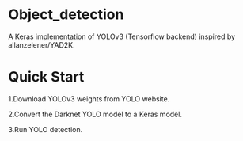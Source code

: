 # Object_detection
A Keras implementation of YOLOv3 (Tensorflow backend) inspired by allanzelener/YAD2K.

# Quick Start
1.Download YOLOv3 weights from YOLO website.

2.Convert the Darknet YOLO model to a Keras model.

3.Run YOLO detection.
